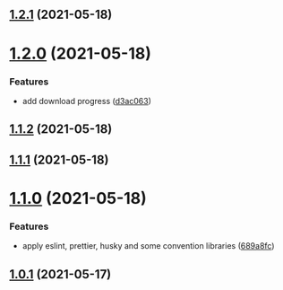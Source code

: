 ## [1.2.1](https://github.com/phatnguyenuit/nhaccuatui-downloader/compare/v1.2.0...v1.2.1) (2021-05-18)

# [1.2.0](https://github.com/phatnguyenuit/nhaccuatui-downloader/compare/v1.1.2...v1.2.0) (2021-05-18)


### Features

* add download progress ([d3ac063](https://github.com/phatnguyenuit/nhaccuatui-downloader/commit/d3ac063b6f0086c0ca02f3c19c48f96a3b9fcbb4))

## [1.1.2](https://github.com/phatnguyenuit/nhaccuatui-downloader/compare/v1.1.1...v1.1.2) (2021-05-18)

## [1.1.1](https://github.com/phatnguyenuit/nhaccuatui-downloader/compare/v1.1.0...v1.1.1) (2021-05-18)

# [1.1.0](https://github.com/phatnguyenuit/nhaccuatui-downloader/compare/v1.0.1...v1.1.0) (2021-05-18)


### Features

* apply eslint, prettier, husky and some convention libraries ([689a8fc](https://github.com/phatnguyenuit/nhaccuatui-downloader/commit/689a8fc74f9ac39a175839846fee1b8dd84c67c6))



## [1.0.1](https://github.com/phatnguyenuit/nhaccuatui-downloader/compare/v1.0.1...v1.1.0) (2021-05-17)

